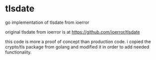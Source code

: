 # tlsdate
go implementation of tlsdate from ioerror

original tlsdate from ioerror is at https://github.com/ioerror/tlsdate

this code is more a proof of concept than production code.
i copied the crypto/tls package from golang and modified it in order to add needed functionality.
